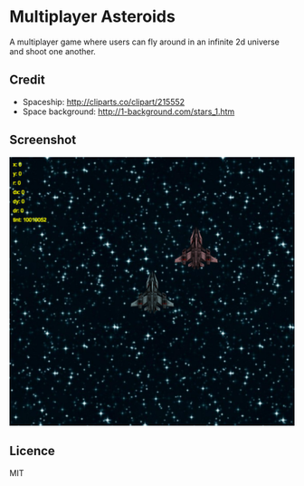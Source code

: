 # Multiplayer Asteroids
A multiplayer game where users can fly around in an infinite 2d universe and shoot one another.

## Credit
* Spaceship: http://cliparts.co/clipart/215552
* Space background: http://1-background.com/stars_1.htm

## Screenshot
![Super basic stuff right now](https://raw.githubusercontent.com/JCGrant/multiplayer-asteroids/master/screenshot.png)

## Licence
MIT
